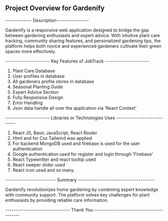 Project Overview for Gardenify
-----------------

------------- Description----------------

Gardenify is a responsive web application designed to bridge the gap between gardening enthusiasts and expert advice. With intuitive plant care tracking, community sharing features, and personalized gardening tips, the platform helps both novice and experienced gardeners cultivate their green spaces more effectively.

---------------------- Key Features of JobTrack ----------------------

1. Plant Care Database
2. User profiles in database
3. All gardeners profile stores in database
4. Seasonal Planting Guide
5. Expert Advice Section
6. Fully Responsive Design
7. Error Handling
8. Json data  handle  all over the application via 'React Context'



---------------------- Libraries or Technologies Uses ----------------------------

1. React JS, Basic JavaScript, React Router
2. Html and for Css Tailwind was applied
3. For backend MongoDB used and  firebase is used  for the user authentication
4. Google authentication used for register and login through 'Firebase'
5. React Typewritter and react tooltip used
6. React sweper slider used
7. React icon used and so many.



------------------------- Summary --------------------------------------

Gardenify revolutionizes home gardening by combining expert knowledge with community support. The platform solves key challenges for plant enthusiasts by providing reliable care information.



-------------------------------- Thank You -----------------------------------------